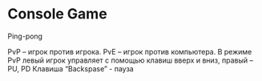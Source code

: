 # Console Game
Ping-pong

PvP – игрок против игрока.
PvE – игрок против компьютера.
В режиме PvP левый игрок управляет с помощью клавиш вверх и вниз, правый – PU, PD
Клавиша “Backspase” - пауза
